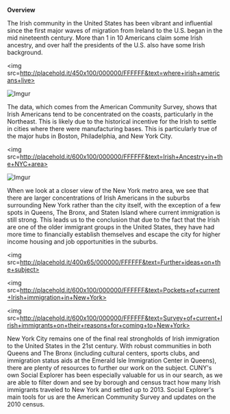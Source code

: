 **Overview**

The Irish community in the United States has been vibrant and influential since the first major waves of migration from Ireland to the U.S. began in the mid nineteenth century.  More than 1 in 10 Americans claim some Irish ancestry, and over half the presidents of the U.S. also have some Irish background. 

<img src=http://placehold.it/450x100/000000/FFFFFF&text=where+irish+americans+live>

![Imgur](http://i.imgur.com/Qf5DEUW.jpg?1)

  The data, which comes from the American Community Survey, shows that Irish Americans tend to be concentrated on the coasts, particularly in the Northeast.  This is likely due to the historical incentive for the Irish to settle in cities where there were manufacturing bases.  This is particularly true of the major hubs in Boston, Philadelphia, and New York City.
  
  <img src=http://placehold.it/600x100/000000/FFFFFF&text=Irish+Ancestry+in+the+NYC+area>
  
![Imgur](http://i.imgur.com/iLHdHvI.jpg)
  
When we look at a closer view of the New York metro area, we see that there are larger concentrations of Irish Americans in the suburbs surrounding New York rather than the city itself, with the exception of a few spots in Queens, The Bronx, and Staten Island where current immigration is still strong.  This leads us to the conclusion that due to the fact that the Irish are one of the older immigrant groups in the United States, they have had more time to financially establish themselves and escape the city for higher income housing and job opportunities in the suburbs. 
  

<img src=http://placehold.it/400x65/000000/FFFFFF&text=Further+ideas+on+the+subject>


<img src=http://placehold.it/600x100/000000/FFFFFF&text=Pockets+of+current+Irish+immigration+in+New+York>

<img src=http://placehold.it/600x100/000000/FFFFFF&text=Survey+of+current+Irish+immigrants+on+their+reasons+for+coming+to+New+York>

New York City remains one of the final real strongholds of Irish immigration to the United States in the 21st century.  With robust communities in both Queens and The Bronx (including cultural centers, sports clubs, and immigration status aids at the Emerald Isle Immigration Center in Queens), there are plenty of resources to further our work on the subject.  CUNY's own Social Explorer has been especially valuable for us in our search, as we are able to filter down and see by borough and census tract how many Irish immigrants traveled to New York and settled up to 2013.  Social Explorer's main tools for us are the American Community Survey and updates on the 2010 census.